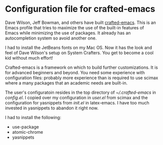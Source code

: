 # Configuration file for crafted-emacs

Dave Wilson, Jeff Bowman, and others have built [crafted-emacs](https://github.com/SystemCrafters/crafted-emacs).
This is an Emacs profile that tries to maximize the use of the built-in features of Emacs while minimizing the use of packages.
It already has an autocompletion system so avoid another one.

I had to install the JetBeans fonts on my Mac OS.
Now it has the look and feel of Dave Wilson's setup on System Crafters.
You get to become a cool kid without much effort!

Crafted-emacs is a framework on which to build further customizations.
It is for advanced beginners and beyond.
You need some experience with configuration files: probably more experience than is required to use scimax where a many packages that an academic needs are built-in.

The user's configuratoin resides in the top directory of *~/.crafted-emacs* in *config.el*.
I copied over my configuration in *user.el* from scimax and the configuration for yasnippets from *init.el* in latex-emacs.
I have too much invested in yasnippets to abandon it right now.

I had to install the following:

- use-package
- atomic-chrome
- yasnippets


